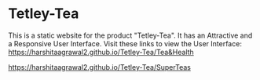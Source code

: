 # Tetley-Tea
This is a static website for the product "Tetley-Tea". It has an Attractive and a Responsive User Interface.
Visit these links to view the User Interface:
https://harshitaagrawal2.github.io/Tetley-Tea/Tea&Health

https://harshitaagrawal2.github.io/Tetley-Tea/SuperTeas



